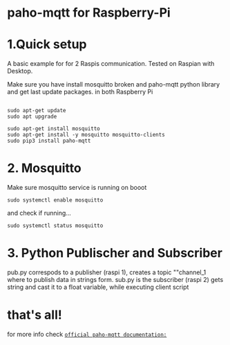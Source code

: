 # paho-mqtt for Raspberry-Pi 

# 1.Quick setup

A basic example for  for 2 Raspis communication. Tested on Raspian with Desktop.

Make sure you have install mosquitto broken and paho-mqtt python library
and get last update packages. in both Raspberry Pi

```console 

sudo apt-get update
sudo apt upgrade

sudo apt-get install mosquitto
sudo apt-get install -y mosquitto mosquitto-clients
sudo pip3 install paho-mqtt
```
# 2. Mosquitto
Make sure mosquitto service is running on booot

```console
sudo systemctl enable mosquitto
```
and check if running...

```console
sudo systemctl status mosquitto
```
# 3. Python Publischer and Subscriber

pub.py correspods to a publisher (raspi 1), creates a topic ""channel_1 where to publish data in strings form.
sub.py is the subscriber (raspi 2) gets string and cast it to a float variable, while executing client script

# that's all!
for more info check [`official paho-mqtt documentation:`](https://www.eclipse.org/paho/index.php?page=clients/python/docs/index.php)
